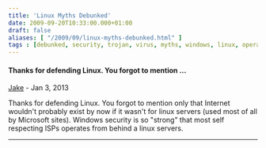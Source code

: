```yaml
---
title: 'Linux Myths Debunked'
date: 2009-09-20T10:33:00.000+01:00
draft: false
aliases: [ "/2009/09/linux-myths-debunked.html" ]
tags : [debunked, security, trojan, virus, myths, windows, linux, operating system]
---
```


#### Thanks for defending Linux. You forgot to mention ...
[Jake](https://draft.blogger.com/profile/16002335738256580149 "noreply@blogger.com") - <time datetime="2013-01-16T03:16:15.070Z">Jan 3, 2013</time>

Thanks for defending Linux. You forgot to mention only that Internet wouldn't probably exist by now if it wasn't for linux servers (used most of all by Microsoft sites). Windows security is so "strong" that most self respecting ISPs operates from behind a linux servers.
<hr />
